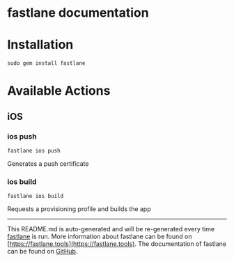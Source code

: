 fastlane documentation
================
# Installation
```
sudo gem install fastlane
```
# Available Actions
## iOS
### ios push
```
fastlane ios push
```
Generates a push certificate
### ios build
```
fastlane ios build
```
Requests a provisioning profile and builds the app

----

This README.md is auto-generated and will be re-generated every time [fastlane](https://fastlane.tools) is run.
More information about fastlane can be found on [https://fastlane.tools](https://fastlane.tools).
The documentation of fastlane can be found on [GitHub](https://github.com/fastlane/fastlane/tree/master/fastlane).
